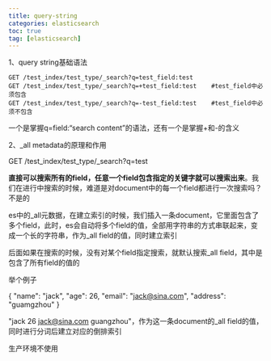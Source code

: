```yaml
---
title: query-string
categories: elasticsearch   
toc: true  
tag: [elasticsearch]
---
```



1、query string基础语法

```
GET /test_index/test_type/_search?q=test_field:test
GET /test_index/test_type/_search?q=+test_field:test	#test_field中必须包含
GET /test_index/test_type/_search?q=-test_field:test	#test_field中必须不包含
```

一个是掌握q=field:“search content”的语法，还有一个是掌握+和-的含义

2、_all metadata的原理和作用

GET /test_index/test_type/_search?q=test

**直接可以搜索所有的field，任意一个field包含指定的关键字就可以搜索出来**。我们在进行中搜索的时候，难道是对document中的每一个field都进行一次搜索吗？不是的

es中的_all元数据，在建立索引的时候，我们插入一条document，它里面包含了多个field，此时，es会自动将多个field的值，全部用字符串的方式串联起来，变成一个长的字符串，作为_all field的值，同时建立索引

后面如果在搜索的时候，没有对某个field指定搜索，就默认搜索_all field，其中是包含了所有field的值的

举个例子

{
  "name": "jack",
  "age": 26,
  "email": "jack@sina.com",
  "address": "guamgzhou"
}

"jack 26 jack@sina.com guangzhou"，作为这一条document的_all field的值，同时进行分词后建立对应的倒排索引

生产环境不使用